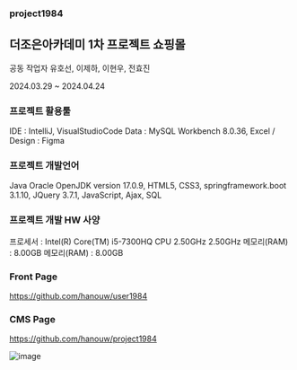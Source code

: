 ### project1984
## 더조은아카데미 1차 프로젝트 쇼핑몰

공동 작업자
유호선, 이제하, 이현우, 전효진

2024.03.29 ~ 2024.04.24

### 프로젝트 활용툴

IDE : IntelliJ, VisualStudioCode 
Data : MySQL Workbench 8.0.36, Excel / Design : Figma

### 프로젝트 개발언어

Java Oracle OpenJDK version 17.0.9, HTML5, CSS3, springframework.boot 3.1.10, JQuery 3.7.1, JavaScript, Ajax, SQL

### 프로젝트 개발 HW 사양

프로세서 : Intel(R) Core(TM) i5-7300HQ CPU 2.50GHz 2.50GHz 메모리(RAM) : 8.00GB
메모리(RAM) : 8.00GB

### Front Page
https://github.com/hanouw/user1984
### CMS Page
https://github.com/hanouw/project1984

![image](https://github.com/hanouw/user1984/assets/132257897/082aa376-4f2a-4a87-8e30-9435e9818761)
